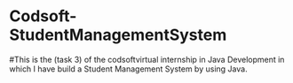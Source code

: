 # Codsoft-StudentManagementSystem
#This is the (task 3) of the codsoftvirtual internship in Java Development in which I have build a Student Management System by using Java.
